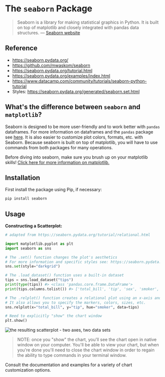 # The `seaborn` Package

> Seaborn is a library for making statistical graphics in Python. It is built on top of matplotlib and closely integrated with pandas data structures. — [Seaborn website](https://seaborn.pydata.org/)

## Reference

+ https://seaborn.pydata.org/
+ https://github.com/mwaskom/seaborn
+ https://seaborn.pydata.org/tutorial.html
+ https://seaborn.pydata.org/examples/index.html
+ https://www.datacamp.com/community/tutorials/seaborn-python-tutorial
+ Styles: https://seaborn.pydata.org/generated/seaborn.set.html

## What's the difference between `seaborn` and `matplotlib`?

Seaborn is designed to be more user-friendly and to work better with `pandas` dataframes. For more information on dataframes and the `pandas` package see [here](https://github.com/prof-rossetti/intro-to-python/blob/master/notes/python/packages/pandas.md). It is also easier to customize plot colors, formats, etc. with Seaborn. Because seaborn is built on top of matplotlib, you will have to use commands from both packages for many operations.

Before diving into seaborn, make sure you brush up on your matplotlib skills! [Click here for more information on matplotlib.](https://github.com/prof-rossetti/intro-to-python/blob/master/notes/python/packages/matplotlib.md)

## Installation

First install the package using Pip, if necessary:

```sh
pip install seaborn
```

## Usage

**Constructing a Scatterplot:**

```py
# adapted from https://seaborn.pydata.org/tutorial/relational.html

import matplotlib.pyplot as plt
import seaborn as sns

# The .set() function changes the plot's aesthetics
# For more information and specific styles see: https://seaborn.pydata.org/generated/seaborn.set.html
sns.set(style="darkgrid")

# The .load_dataset() function uses a built-in dataset
tips = sns.load_dataset("tips")
print(type(tips)) #> <class 'pandas.core.frame.DataFrame'>
print(tips.columns.tolist()) #> ['total_bill', 'tip', 'sex', 'smoker', 'day', 'time', 'size']

# The .relplot() function creates a relational plot using an x-axis and y-axis
# It also allows you to specify the markers, colors, sizes, etc.
sns.relplot(x="total_bill", y="tip", hue="smoker", data=tips)

# Need to explicitly "show" the chart window
plt.show()
```
![the resulting scatterplot - two axes, two data sets](/img/notes/python/packages/seaborn/tips_scatterplot.png)

> NOTE: once you "show" the chart, you'll see the chart open in native window on your computer. You'll be able to view your chart, but when you're done you'll need to close the chart window in order to regain the ability to type commands in your terminal window.

Consult the documentation and examples for a variety of chart customization options.

